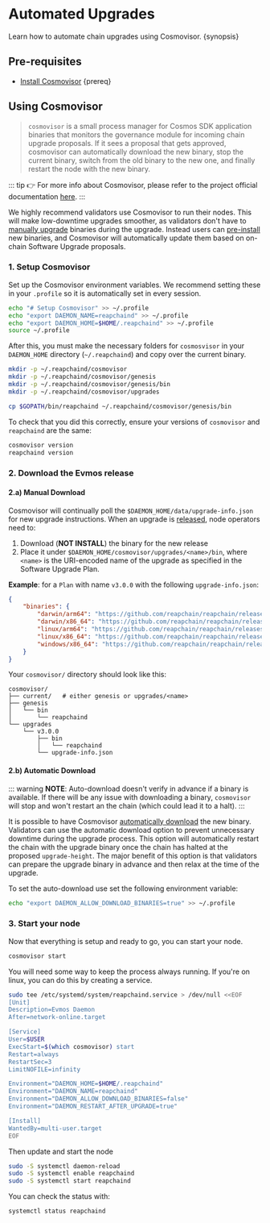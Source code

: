 
<!--
order: 2
-->

# Automated Upgrades

Learn how to automate chain upgrades using Cosmovisor. {synopsis}

## Pre-requisites

- [Install Cosmovisor](https://docs.cosmos.network/main/run-node/cosmovisor.html#installation) {prereq}

## Using Cosmovisor

> `cosmovisor` is a small process manager for Cosmos SDK application binaries that monitors the governance module for incoming chain upgrade proposals. If it sees a proposal that gets approved, cosmovisor can automatically download the new binary, stop the current binary, switch from the old binary to the new one, and finally restart the node with the new binary.

::: tip
👉 For more info about Cosmovisor, please refer to the project official documentation [here](https://docs.cosmos.network/main/run-node/cosmovisor.html).
:::

We highly recommend validators use Cosmovisor to run their nodes. This will make low-downtime upgrades smoother, as validators don't have to [manually upgrade](./manual.md) binaries during the upgrade. Instead users can [pre-install](#manual-download) new binaries, and Cosmovisor will automatically update them based on on-chain Software Upgrade proposals.

### 1. Setup Cosmovisor

Set up the Cosmovisor environment variables. We recommend setting these in your `.profile` so it is automatically set in every session.

```bash
echo "# Setup Cosmovisor" >> ~/.profile
echo "export DAEMON_NAME=reapchaind" >> ~/.profile
echo "export DAEMON_HOME=$HOME/.reapchaind" >> ~/.profile
source ~/.profile
```

After this, you must make the necessary folders for `cosmosvisor` in your `DAEMON_HOME` directory (`~/.reapchaind`) and copy over the current binary.

```bash
mkdir -p ~/.reapchaind/cosmovisor
mkdir -p ~/.reapchaind/cosmovisor/genesis
mkdir -p ~/.reapchaind/cosmovisor/genesis/bin
mkdir -p ~/.reapchaind/cosmovisor/upgrades

cp $GOPATH/bin/reapchaind ~/.reapchaind/cosmovisor/genesis/bin
```

To check that you did this correctly, ensure your versions of `cosmovisor` and `reapchaind` are the same:

```bash
cosmovisor version
reapchaind version
```

### 2. Download the Evmos release

#### 2.a) Manual Download

Cosmovisor will continually poll the `$DAEMON_HOME/data/upgrade-info.json` for new upgrade instructions. When an upgrade is [released](https://github.com/reapchain/reapchain/releases), node operators need to:

1. Download (**NOT INSTALL**) the binary for the new release
2. Place it under `$DAEMON_HOME/cosmovisor/upgrades/<name>/bin`, where `<name>` is the URI-encoded name of the upgrade as specified in the Software Upgrade Plan.

**Example**: for a `Plan` with name `v3.0.0` with the following `upgrade-info.json`:

```json
{
    "binaries": {
        "darwin/arm64": "https://github.com/reapchain/reapchain/releases/download/v3.0.0/evmos_3.0.0_Darwin_arm64.tar.gz",
        "darwin/x86_64": "https://github.com/reapchain/reapchain/releases/download/v3.0.0/evmos_3.0.0_Darwin_x86_64.tar.gz",
        "linux/arm64": "https://github.com/reapchain/reapchain/releases/download/v3.0.0/evmos_3.0.0_Linux_arm64.tar.gz",
        "linux/x86_64": "https://github.com/reapchain/reapchain/releases/download/v3.0.0/evmos_3.0.0_Linux_x86_64.tar.gz",
        "windows/x86_64": "https://github.com/reapchain/reapchain/releases/download/v3.0.0/evmos_3.0.0_Windows_x86_64.zip"
    }
}
```

Your `cosmovisor/` directory should look like this:

```shell
cosmovisor/
├── current/   # either genesis or upgrades/<name>
├── genesis
│   └── bin
│       └── reapchaind
└── upgrades
    └── v3.0.0
        ├── bin
        │   └── reapchaind
        └── upgrade-info.json
```

#### 2.b) Automatic Download

::: warning
**NOTE**: Auto-download doesn't verify in advance if a binary is available. If there will be any issue with downloading a binary, `cosmovisor` will stop and won't restart an the chain (which could lead it to a halt).
:::

It is possible to have Cosmovisor [automatically download](https://docs.cosmos.network/main/run-node/cosmovisor.html#auto-download) the new binary. Validators can use the automatic download option to prevent unnecessary downtime during the upgrade process. This option will automatically restart the chain with the upgrade binary once the chain has halted at the proposed `upgrade-height`. The major benefit of this option is that validators can prepare the upgrade binary in advance and then relax at the time of the upgrade.

To set the auto-download use set the following environment variable:

```bash
echo "export DAEMON_ALLOW_DOWNLOAD_BINARIES=true" >> ~/.profile
```

### 3. Start your node

Now that everything is setup and ready to go, you can start your node.

```bash
cosmovisor start
```

You will need some way to keep the process always running. If you're on linux, you can do this by creating a service.

```bash
sudo tee /etc/systemd/system/reapchaind.service > /dev/null <<EOF
[Unit]
Description=Evmos Daemon
After=network-online.target

[Service]
User=$USER
ExecStart=$(which cosmovisor) start
Restart=always
RestartSec=3
LimitNOFILE=infinity

Environment="DAEMON_HOME=$HOME/.reapchaind"
Environment="DAEMON_NAME=reapchaind"
Environment="DAEMON_ALLOW_DOWNLOAD_BINARIES=false"
Environment="DAEMON_RESTART_AFTER_UPGRADE=true"

[Install]
WantedBy=multi-user.target
EOF
```

Then update and start the node

```bash
sudo -S systemctl daemon-reload
sudo -S systemctl enable reapchaind
sudo -S systemctl start reapchaind
```

You can check the status with:

```bash
systemctl status reapchaind
```
